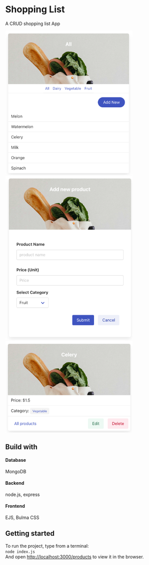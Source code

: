 <h1>Shopping List</h1>
<p>A CRUD shopping list App</p>
<img src="/img/shoppingApp1.png" style="width:400px">
<img src="/img/shoppingApp3.png" style="width:400px">
<img src="/img/shoppingApp4.png" style="width:400px">
<h2>Build with</h2>
<h4>Database</h4>
MongoDB
<h4>Backend</h4>
node.js, express
<h4>Frontend</h4>
EJS, Bulma CSS
<h2>Getting started</h2>
To run the project, type from a terminal:<br>
<code>node index.js</code><br>
And open <a href="http://localhost:3000/products">http://localhost:3000/products</a> to view it in the browser.
